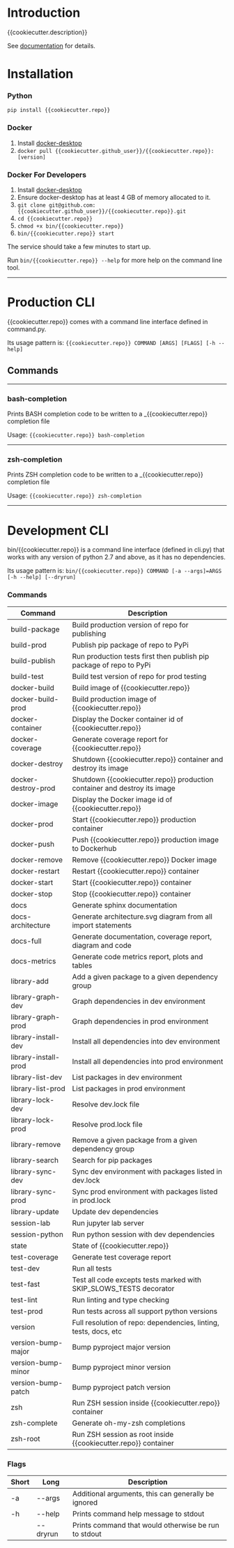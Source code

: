 # Introduction
{{cookiecutter.description}}

See [documentation](https://{{cookiecutter.github_user}}.github.io/{{cookiecutter.repo}}/) for details.

# Installation
### Python
`pip install {{cookiecutter.repo}}`

### Docker
1. Install [docker-desktop](https://docs.docker.com/desktop/)
2. `docker pull {{cookiecutter.github_user}}/{{cookiecutter.repo}}:[version]`

### Docker For Developers
1. Install [docker-desktop](https://docs.docker.com/desktop/)
2. Ensure docker-desktop has at least 4 GB of memory allocated to it.
3. `git clone git@github.com:{{cookiecutter.github_user}}/{{cookiecutter.repo}}.git`
4. `cd {{cookiecutter.repo}}`
6. `chmod +x bin/{{cookiecutter.repo}}`
7. `bin/{{cookiecutter.repo}} start`

The service should take a few minutes to start up.

Run `bin/{{cookiecutter.repo}} --help` for more help on the command line tool.

---

# Production CLI

{{cookiecutter.repo}} comes with a command line interface defined in command.py.

Its usage pattern is: `{{cookiecutter.repo}} COMMAND [ARGS] [FLAGS] [-h --help]`

## Commands

---

### bash-completion
Prints BASH completion code to be written to a _{{cookiecutter.repo}} completion file

Usage: `{{cookiecutter.repo}} bash-completion`

---

### zsh-completion
Prints ZSH completion code to be written to a _{{cookiecutter.repo}} completion file

Usage: `{{cookiecutter.repo}} zsh-completion`

---

# Development CLI
bin/{{cookiecutter.repo}} is a command line interface (defined in cli.py) that works with
any version of python 2.7 and above, as it has no dependencies.

Its usage pattern is: `bin/{{cookiecutter.repo}} COMMAND [-a --args]=ARGS [-h --help] [--dryrun]`

### Commands

| Command              | Description                                                         |
| -------------------- | ------------------------------------------------------------------- |
| build-package        | Build production version of repo for publishing                     |
| build-prod           | Publish pip package of repo to PyPi                                 |
| build-publish        | Run production tests first then publish pip package of repo to PyPi |
| build-test           | Build test version of repo for prod testing                         |
| docker-build         | Build image of {{cookiecutter.repo}}                                              |
| docker-build-prod    | Build production image of {{cookiecutter.repo}}                                   |
| docker-container     | Display the Docker container id of {{cookiecutter.repo}}                          |
| docker-coverage      | Generate coverage report for {{cookiecutter.repo}}                                |
| docker-destroy       | Shutdown {{cookiecutter.repo}} container and destroy its image                    |
| docker-destroy-prod  | Shutdown {{cookiecutter.repo}} production container and destroy its image         |
| docker-image         | Display the Docker image id of {{cookiecutter.repo}}                              |
| docker-prod          | Start {{cookiecutter.repo}} production container                                  |
| docker-push          | Push {{cookiecutter.repo}} production image to Dockerhub                          |
| docker-remove        | Remove {{cookiecutter.repo}} Docker image                                         |
| docker-restart       | Restart {{cookiecutter.repo}} container                                           |
| docker-start         | Start {{cookiecutter.repo}} container                                             |
| docker-stop          | Stop {{cookiecutter.repo}} container                                              |
| docs                 | Generate sphinx documentation                                       |
| docs-architecture    | Generate architecture.svg diagram from all import statements        |
| docs-full            | Generate documentation, coverage report, diagram and code           |
| docs-metrics         | Generate code metrics report, plots and tables                      |
| library-add          | Add a given package to a given dependency group                     |
| library-graph-dev    | Graph dependencies in dev environment                               |
| library-graph-prod   | Graph dependencies in prod environment                              |
| library-install-dev  | Install all dependencies into dev environment                       |
| library-install-prod | Install all dependencies into prod environment                      |
| library-list-dev     | List packages in dev environment                                    |
| library-list-prod    | List packages in prod environment                                   |
| library-lock-dev     | Resolve dev.lock file                                               |
| library-lock-prod    | Resolve prod.lock file                                              |
| library-remove       | Remove a given package from a given dependency group                |
| library-search       | Search for pip packages                                             |
| library-sync-dev     | Sync dev environment with packages listed in dev.lock               |
| library-sync-prod    | Sync prod environment with packages listed in prod.lock             |
| library-update       | Update dev dependencies                                             |
| session-lab          | Run jupyter lab server                                              |
| session-python       | Run python session with dev dependencies                            |
| state                | State of {{cookiecutter.repo}}                                                    |
| test-coverage        | Generate test coverage report                                       |
| test-dev             | Run all tests                                                       |
| test-fast            | Test all code excepts tests marked with SKIP_SLOWS_TESTS decorator  |
| test-lint            | Run linting and type checking                                       |
| test-prod            | Run tests across all support python versions                        |
| version              | Full resolution of repo: dependencies, linting, tests, docs, etc    |
| version-bump-major   | Bump pyproject major version                                        |
| version-bump-minor   | Bump pyproject minor version                                        |
| version-bump-patch   | Bump pyproject patch version                                        |
| zsh                  | Run ZSH session inside {{cookiecutter.repo}} container                            |
| zsh-complete         | Generate oh-my-zsh completions                                      |
| zsh-root             | Run ZSH session as root inside {{cookiecutter.repo}} container                    |

### Flags

| Short | Long      | Description                                          |
| ----- | --------- | ---------------------------------------------------- |
| -a    | --args    | Additional arguments, this can generally be ignored  |
| -h    | --help    | Prints command help message to stdout                |
|       | --dryrun  | Prints command that would otherwise be run to stdout |
